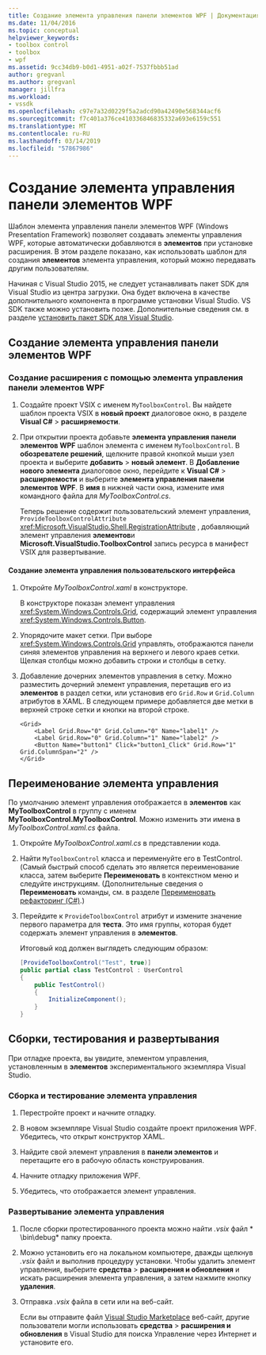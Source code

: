 ```yaml
---
title: Создание элемента управления панели элементов WPF | Документация Майкрософт
ms.date: 11/04/2016
ms.topic: conceptual
helpviewer_keywords:
- toolbox control
- toolbox
- wpf
ms.assetid: 9cc34db9-b0d1-4951-a02f-7537fbbb51ad
author: gregvanl
ms.author: gregvanl
manager: jillfra
ms.workload:
- vssdk
ms.openlocfilehash: c97e7a32d0229f5a2adcd90a42490e568344acf6
ms.sourcegitcommit: f7c401a376ce410336846835332a693e6159c551
ms.translationtype: MT
ms.contentlocale: ru-RU
ms.lasthandoff: 03/14/2019
ms.locfileid: "57867986"
---
```

# <a name="create-a-wpf-toolbox-control"></a>Создание элемента управления панели элементов WPF
Шаблон элемента управления панели элементов WPF (Windows Presentation Framework) позволяет создавать элементы управления WPF, которые автоматически добавляются в **элементов** при установке расширения. В этом разделе показано, как использовать шаблон для создания **элементов** элемента управления, который можно передавать другим пользователям.

Начиная с Visual Studio 2015, не следует устанавливать пакет SDK для Visual Studio из центра загрузки. Она будет включена в качестве дополнительного компонента в программе установки Visual Studio. VS SDK также можно установить позже. Дополнительные сведения см. в разделе [установить пакет SDK для Visual Studio](../extensibility/installing-the-visual-studio-sdk.md).

## <a name="create-a-wpf-toolbox-control"></a>Создание элемента управления панели элементов WPF

### <a name="create-an-extension-with-a-wpf-toolbox-control"></a>Создание расширения с помощью элемента управления панели элементов WPF

1. Создайте проект VSIX с именем `MyToolboxControl`. Вы найдете шаблон проекта VSIX в **новый проект** диалоговое окно, в разделе **Visual C#** > **расширяемости**.

2. При открытии проекта добавьте **элемента управления панели элементов WPF** шаблон элемента с именем `MyToolboxControl`. В **обозревателе решений**, щелкните правой кнопкой мыши узел проекта и выберите **добавить** > **новый элемент**. В **Добавление нового элемента** диалоговое окно, перейдите к **Visual C#** > **расширяемости** и выберите **элемента управления панели элементов WPF**. В **имя** в нижней части окна, измените имя командного файла для *MyToolboxControl.cs*.

    Теперь решение содержит пользовательский элемент управления, `ProvideToolboxControlAttribute` <xref:Microsoft.VisualStudio.Shell.RegistrationAttribute> , добавляющий элемент управления **элементов**и **Microsoft.VisualStudio.ToolboxControl** запись ресурса в манифест VSIX для  развертывание.

#### <a name="to-create-the-control-ui"></a>Создание элемента управления пользовательского интерфейса

1. Откройте *MyToolboxControl.xaml* в конструкторе.

    В конструкторе показан элемент управления <xref:System.Windows.Controls.Grid>, содержащий элемент управления <xref:System.Windows.Controls.Button>.

2. Упорядочите макет сетки. При выборе <xref:System.Windows.Controls.Grid> управлять, отображаются панели синяя элементов управления на верхнего и левого краев сетки. Щелкая столбцы можно добавить строки и столбцы в сетку.

3. Добавление дочерних элементов управления в сетку. Можно разместить дочерний элемент управления, перетащив его из **элементов** в раздел сетки, или установив его `Grid.Row` и `Grid.Column` атрибутов в XAML. В следующем примере добавляется две метки в верхней строке сетки и кнопки на второй строке.

    ```xaml
    <Grid>
        <Label Grid.Row="0" Grid.Column="0" Name="label1" />
        <Label Grid.Row="0" Grid.Column="1" Name="label2" />
        <Button Name="button1" Click="button1_Click" Grid.Row="1" Grid.ColumnSpan="2" />
    </Grid>
    ```

## <a name="renaming-the-control"></a>Переименование элемента управления
 По умолчанию элемент управления отображается в **элементов** как **MyToolboxControl** в группу с именем **MyToolboxControl.MyToolboxControl**. Можно изменить эти имена в *MyToolboxControl.xaml.cs* файла.

1. Откройте *MyToolboxControl.xaml.cs* в представлении кода.

2. Найти `MyToolboxControl` класса и переименуйте его в TestControl. (Самый быстрый способ сделать это является переименование класса, затем выберите **Переименовать** в контекстном меню и следуйте инструкциям. (Дополнительные сведения о **Переименовать** команды, см. в разделе [Переименовать рефакторинг (C#)](../ide/reference/rename.md).)

3. Перейдите к `ProvideToolboxControl` атрибут и измените значение первого параметра для **теста**. Это имя группы, которая будет содержать элемент управления в **элементов**.

    Итоговый код должен выглядеть следующим образом:

    ```csharp
    [ProvideToolboxControl("Test", true)]
    public partial class TestControl : UserControl
    {
        public TestControl()
        {
            InitializeComponent();
        }
    }
    ```

## <a name="build-test-and-deployment"></a>Сборки, тестирования и развертывания
 При отладке проекта, вы увидите, элементом управления, установленным в **элементов** экспериментального экземпляра Visual Studio.

### <a name="to-build-and-test-the-control"></a>Сборка и тестирование элемента управления

1. Перестройте проект и начните отладку.

2. В новом экземпляре Visual Studio создайте проект приложения WPF. Убедитесь, что открыт конструктор XAML.

3. Найдите свой элемент управления в **панели элементов** и перетащите его в рабочую область конструирования.

4. Начните отладку приложения WPF.

5. Убедитесь, что отображается элемент управления.

### <a name="to-deploy-the-control"></a>Развертывание элемента управления

1. После сборки протестированного проекта можно найти *.vsix* файл * \bin\debug\* папку проекта.

2. Можно установить его на локальном компьютере, дважды щелкнув *.vsix* файл и выполнив процедуру установки. Чтобы удалить элемент управления, выберите **средства** > **расширения и обновления** и искать расширения элемента управления, а затем нажмите кнопку **удаления**.

3. Отправка *.vsix* файла в сети или на веб-сайт.

    Если вы отправите файл [Visual Studio Marketplace](https://marketplace.visualstudio.com/) веб-сайт, другие пользователи могли использовать **средства** > **расширения и обновления** в Visual Studio для поиска Управление через Интернет и установите его.

